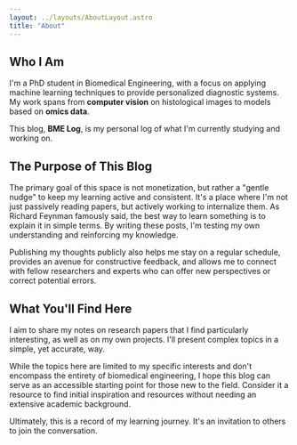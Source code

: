 ```yaml
---
layout: ../layouts/AboutLayout.astro
title: "About"
---
```


## Who I Am

I'm a PhD student in Biomedical Engineering, with a focus on applying machine learning techniques to provide personalized diagnostic systems. My work spans from **computer vision** on histological images to models based on **omics data**.

This blog, **BME Log**, is my personal log of what I'm currently studying and working on.

## The Purpose of This Blog

The primary goal of this space is not monetization, but rather a "gentle nudge" to keep my learning active and consistent. It's a place where I'm not just passively reading papers, but actively working to internalize them. As Richard Feynman famously said, the best way to learn something is to explain it in simple terms. By writing these posts, I'm testing my own understanding and reinforcing my knowledge.

Publishing my thoughts publicly also helps me stay on a regular schedule, provides an avenue for constructive feedback, and allows me to connect with fellow researchers and experts who can offer new perspectives or correct potential errors.

## What You'll Find Here

I aim to share my notes on research papers that I find particularly interesting, as well as on my own projects. I'll present complex topics in a simple, yet accurate, way.

While the topics here are limited to my specific interests and don't encompass the entirety of biomedical engineering, I hope this blog can serve as an accessible starting point for those new to the field. Consider it a resource to find initial inspiration and resources without needing an extensive academic background.

Ultimately, this is a record of my learning journey. It's an invitation to others to join the conversation.